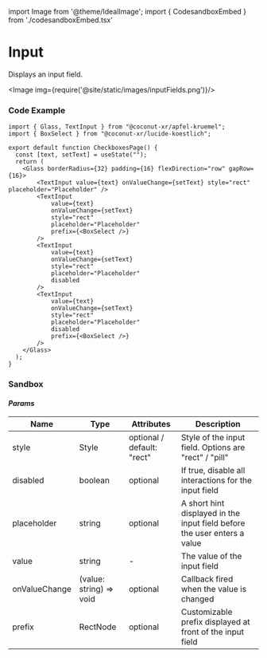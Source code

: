 import Image from '@theme/IdealImage';
import { CodesandboxEmbed } from './codesandboxEmbed.tsx'

# Input

Displays an input field.

<!-- [Interactive Example](https://coconut-xr.github.io/apfel-kruemel/examples/#/input-fields)   | [CodeSandbox](https://codesandbox.io/s/apfel-kruemel-examples-ld9xk5?file=/src/pages/InputFields.tsx) -->

<Image img={require('@site/static/images/inputFields.png')}/>

### Code Example

```tsx
import { Glass, TextInput } from "@coconut-xr/apfel-kruemel";
import { BoxSelect } from "@coconut-xr/lucide-koestlich";

export default function CheckboxesPage() {
  const [text, setText] = useState("");
  return (
    <Glass borderRadius={32} padding={16} flexDirection="row" gapRow={16}>
        <TextInput value={text} onValueChange={setText} style="rect" placeholder="Placeholder" />
        <TextInput
            value={text}
            onValueChange={setText}
            style="rect"
            placeholder="Placeholder"
            prefix={<BoxSelect />}
        />
        <TextInput
            value={text}
            onValueChange={setText}
            style="rect"
            placeholder="Placeholder"
            disabled
        />
        <TextInput
            value={text}
            onValueChange={setText}
            style="rect"
            placeholder="Placeholder"
            disabled
            prefix={<BoxSelect />}
        />
    </Glass>
  );
}
```

### Sandbox

<CodesandboxEmbed defaultPath="input-fields"/>

#### _Params_

| Name   | Type    | Attributes               | Description        |
|------- |-------- |------------------------- |------------------- |
| style  | Style  | optional / default: "rect"  | Style of the input field. Options are "rect" / "pill"  |
| disabled  | boolean  | optional  | If true, disable all interactions for the input field |
| placeholder  | string  | optional | A short hint displayed in the input field before the user enters a value |
| value  | string  | -  | The value of the input field |
| onValueChange  | (value: string) => void  | optional | Callback fired when the value is changed|
| prefix  | RectNode  | optional | Customizable prefix displayed at front of the input field |
